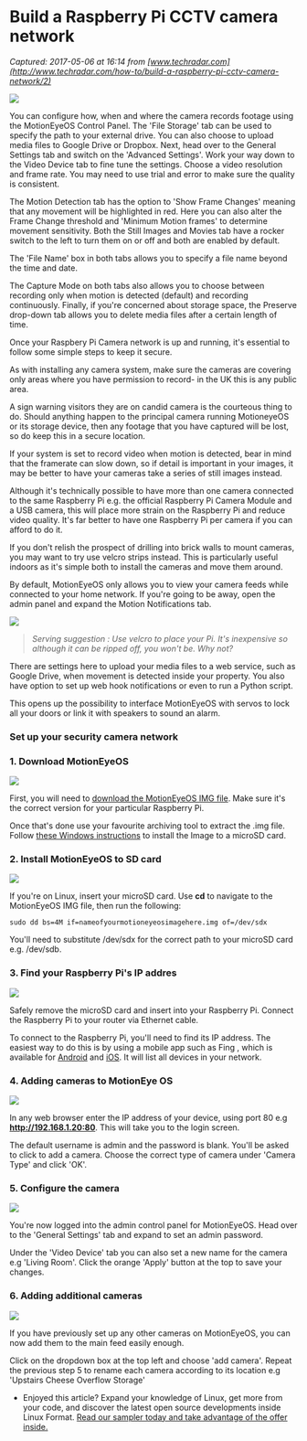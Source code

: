 # Build a Raspberry Pi CCTV camera network

_Captured: 2017-05-06 at 16:14 from [www.techradar.com](http://www.techradar.com/how-to/build-a-raspberry-pi-cctv-camera-network/2)_

![](http://cdn.mos.cms.futurecdn.net/23DtYpE9AUesQnAW5t8sp7-320-80.jpg)

You can configure how, when and where the camera records footage using the MotionEyeOS Control Panel. The 'File Storage' tab can be used to specify the path to your external drive. You can also choose to upload media files to Google Drive or Dropbox. Next, head over to the General Settings tab and switch on the 'Advanced Settings'. Work your way down to the Video Device tab to fine tune the settings. Choose a video resolution and frame rate. You may need to use trial and error to make sure the quality is consistent.

The Motion Detection tab has the option to 'Show Frame Changes' meaning that any movement will be highlighted in red. Here you can also alter the Frame Change threshold and 'Minimum Motion frames' to determine movement sensitivity. Both the Still Images and Movies tab have a rocker switch to the left to turn them on or off and both are enabled by default.

The 'File Name' box in both tabs allows you to specify a file name beyond the time and date.

The Capture Mode on both tabs also allows you to choose between recording only when motion is detected (default) and recording continuously. Finally, if you're concerned about storage space, the Preserve drop-down tab allows you to delete media files after a certain length of time.

Once your Raspbery Pi Camera network is up and running, it's essential to follow some simple steps to keep it secure.

As with installing any camera system, make sure the cameras are covering only areas where you have permission to record- in the UK this is any public area.

A sign warning visitors they are on candid camera is the courteous thing to do. Should anything happen to the principal camera running MotioneyeOS or its storage device, then any footage that you have captured will be lost, so do keep this in a secure location.

If your system is set to record video when motion is detected, bear in mind that the framerate can slow down, so if detail is important in your images, it may be better to have your cameras take a series of still images instead.

Although it's technically possible to have more than one camera connected to the same Raspberry Pi e.g. the official Raspberry Pi Camera Module and a USB camera, this will place more strain on the Raspberry Pi and reduce video quality. It's far better to have one Raspberry Pi per camera if you can afford to do it.

If you don't relish the prospect of drilling into brick walls to mount cameras, you may want to try use velcro strips instead. This is particularly useful indoors as it's simple both to install the cameras and move them around.

By default, MotionEyeOS only allows you to view your camera feeds while connected to your home network. If you're going to be away, open the admin panel and expand the Motion Notifications tab.

![](http://cdn.mos.cms.futurecdn.net/9Mf2VyGV5o7tNwNLhqRiq7-320-80.jpg)

> _Serving suggestion : Use velcro to place your Pi. It's inexpensive so although it can be ripped off, you won't be. Why not?_

There are settings here to upload your media files to a web service, such as Google Drive, when movement is detected inside your property. You also have option to set up web hook notifications or even to run a Python script.

This opens up the possibility to interface MotionEyeOS with servos to lock all your doors or link it with speakers to sound an alarm.

### Set up your security camera network

### 1\. Download MotionEyeOS 

![](http://cdn.mos.cms.futurecdn.net/kZ8UKxh6muuCrXaJyR6Bq7-320-80.jpg)

First, you will need to [download the MotionEyeOS IMG file](https://github.com/ccrisan/%20motioneyeos/releases). Make sure it's the correct version for your particular Raspberry Pi.

Once that's done use your favourite archiving tool to extract the .img file. Follow [these Windows instructions](https://www.raspberrypi.org/documentation/installation/installing-images/windows.md) to install the Image to a microSD card.

### 2\. Install MotionEyeOS to SD card

![](http://cdn.mos.cms.futurecdn.net/rUFavKpBMzdQuhEQtXwLm7-320-80.jpg)

If you're on Linux, insert your microSD card. Use **cd** to navigate to the MotionEyeOS IMG file, then run the following:
    
    
    sudo dd bs=4M if=nameofyourmotioneyeosimagehere.img of=/dev/sdx

You'll need to substitute /dev/sdx for the correct path to your microSD card e.g. /dev/sdb.

### 3\. Find your Raspberry Pi's IP addres

![](http://cdn.mos.cms.futurecdn.net/XyYxHFv2RqhCEXA8sRRPm7-320-80.jpg)

Safely remove the microSD card and insert into your Raspberry Pi. Connect the Raspberry Pi to your router via Ethernet cable.

To connect to the Raspberry Pi, you'll need to find its IP address. The easiest way to do this is by using a mobile app such as Fing , which is available for [Android](https://play.google.com/store/apps/details?id=com.overlook.android.fing&hl=en_GB) and [iOS](https://itunes.apple.com/gb/app/fing-network-scanner/id430921107?mt=8). It will list all devices in your network.

### 4\. Adding cameras to MotionEye OS 

![](http://cdn.mos.cms.futurecdn.net/usiyCmJfvGgTT3SiybfWm7-320-80.jpg)

In any web browser enter the IP address of your device, using port 80 e.g **http://192.168.1.20:80**. This will take you to the login screen.

The default username is admin and the password is blank. You'll be asked to click to add a camera. Choose the correct type of camera under 'Camera Type' and click 'OK'.

### 5\. Configure the camera

![](http://cdn.mos.cms.futurecdn.net/RwY83Nret8Mw6TGHtcZVm7-320-80.jpg)

You're now logged into the admin control panel for MotionEyeOS. Head over to the 'General Settings' tab and expand to set an admin password.

Under the 'Video Device' tab you can also set a new name for the camera e.g 'Living Room'. Click the orange 'Apply' button at the top to save your changes.

### 6\. Adding additional cameras

![](http://cdn.mos.cms.futurecdn.net/VUUT2NFWoCmhsxybZjSEm7-320-80.jpg)

If you have previously set up any other cameras on MotionEyeOS, you can now add them to the main feed easily enough.

Click on the dropdown box at the top left and choose 'add camera'. Repeat the previous step 5 to rename each camera according to its location e.g 'Upstairs Cheese Overflow Storage'

  * Enjoyed this article? Expand your knowledge of Linux, get more from your code, and discover the latest open source developments inside Linux Format. [Read our sampler today and take advantage of the offer inside.](http://issuu.com/futurepublishing/docs/lxf204.sampler_tr?e=1191357/31271343)

